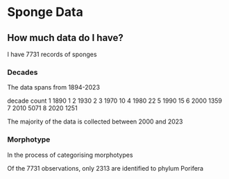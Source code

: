 # Sponge Data

## How much data do I have?
I have 7731 records of sponges 

### Decades
The data spans from 1894-2023

decade count
   <dbl> <int>
1   1890     1
2   1930     2
3   1970    10
4   1980    22
5   1990    15
6   2000  1359
7   2010  5071
8   2020  1251

The majority of the data is collected between 2000 and 2023

### Morphotype
In the process of categorising morphotypes 

Of the 7731 observations, only 2313 are identified to phylum Porifera


